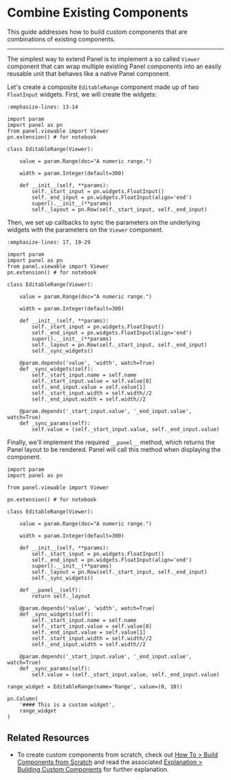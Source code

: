 # Combine Existing Components

This guide addresses how to build custom components that are combinations of existing components.

---

The simplest way to extend Panel is to implement a so called `Viewer` component that can wrap multiple existing Panel components into an easily reusable unit that behaves like a native Panel component.

Let's create a composite `EditableRange` component made up of two `FloatInput` widgets. First, we will create the widgets:

``` {code-block} python
:emphasize-lines: 13-14

import param
import panel as pn
from panel.viewable import Viewer
pn.extension() # for notebook

class EditableRange(Viewer):

    value = param.Range(doc="A numeric range.")

    width = param.Integer(default=300)

    def __init__(self, **params):
        self._start_input = pn.widgets.FloatInput()
        self._end_input = pn.widgets.FloatInput(align='end')
        super().__init__(**params)
        self._layout = pn.Row(self._start_input, self._end_input)
```

Then, we set up callbacks to sync the parameters on the underlying widgets with the parameters on the `Viewer` component.

``` {code-block} python
:emphasize-lines: 17, 19-29

import param
import panel as pn
from panel.viewable import Viewer
pn.extension() # for notebook

class EditableRange(Viewer):

    value = param.Range(doc="A numeric range.")

    width = param.Integer(default=300)

    def __init__(self, **params):
        self._start_input = pn.widgets.FloatInput()
        self._end_input = pn.widgets.FloatInput(align='end')
        super().__init__(**params)
        self._layout = pn.Row(self._start_input, self._end_input)
        self._sync_widgets()

    @param.depends('value', 'width', watch=True)
    def _sync_widgets(self):
        self._start_input.name = self.name
        self._start_input.value = self.value[0]
        self._end_input.value = self.value[1]
        self._start_input.width = self.width//2
        self._end_input.width = self.width//2

    @param.depends('_start_input.value', '_end_input.value', watch=True)
    def _sync_params(self):
        self.value = (self._start_input.value, self._end_input.value)

```

Finally, we'll implement the required ``__panel__`` method, which returns the Panel layout to be rendered. Panel will call this method when displaying the component.

```{pyodide}
import param
import panel as pn

from panel.viewable import Viewer

pn.extension() # for notebook

class EditableRange(Viewer):

    value = param.Range(doc="A numeric range.")

    width = param.Integer(default=300)

    def __init__(self, **params):
        self._start_input = pn.widgets.FloatInput()
        self._end_input = pn.widgets.FloatInput(align='end')
        super().__init__(**params)
        self._layout = pn.Row(self._start_input, self._end_input)
        self._sync_widgets()

    def __panel__(self):
        return self._layout

    @param.depends('value', 'width', watch=True)
    def _sync_widgets(self):
        self._start_input.name = self.name
        self._start_input.value = self.value[0]
        self._end_input.value = self.value[1]
        self._start_input.width = self.width//2
        self._end_input.width = self.width//2

    @param.depends('_start_input.value', '_end_input.value', watch=True)
    def _sync_params(self):
        self.value = (self._start_input.value, self._end_input.value)

range_widget = EditableRange(name='Range', value=(0, 10))

pn.Column(
    '#### This is a custom widget',
    range_widget
)
```

## Related Resources

- To create custom components from scratch, check out [How To > Build Components from Scratch](./custom_reactiveHTML.md) and read the associated [Explanation > Building Custom Components](../../explanation/components/components_custom.md) for further explanation.
